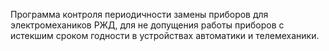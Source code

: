 Программа контроля периодичности замены приборов для электромехаников РЖД, для не допущения работы приборов с истекшим сроком годности в устройствах автоматики и телемеханики.
